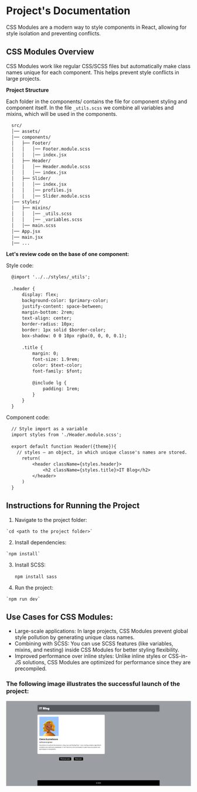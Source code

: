 # Project's Documentation

CSS Modules are a modern way to style components in React, allowing for style isolation and preventing conflicts.

## CSS Modules Overview

CSS Modules work like regular CSS/SCSS files but automatically make class names unique for each component. This helps prevent style conflicts in large projects.

**Project Structure** 

Each folder in the components/ contains the file for component styling and component itself. In the file `_utils.scss` we combine all variables and mixins, which will be used in the components.



```
  src/
  │── assets/
  │── components/
  │   ├── Footer/
  │   │   │── Footer.module.scss
  │   │   │── index.jsx
  │   ├── Header/
  │   │   │── Header.module.scss
  │   │   │── index.jsx
  │   ├── Slider/
  │   │   │── index.jsx
  │   │   │── profiles.js
  │   │   │── Slider.module.scss
  │── styles/
  │   ├── mixins/
  │   │   │── _utils.scss
  │   │   │── _variables.scss
  │   │── main.scss
  │── App.jsx
  │── main.jsx
  |── ...
```

**Let's review code on the base of one component:**

Style code:

```
  @import '../../styles/_utils';
  
  .header {
      display: flex;
      background-color: $primary-color;
      justify-content: space-between;
      margin-bottom: 2rem;
      text-align: center;
      border-radius: 10px;
      border: 1px solid $border-color;
      box-shadow: 0 0 10px rgba(0, 0, 0, 0.1);
  
      .title {
          margin: 0;
          font-size: 1.9rem;
          color: $text-color;
          font-family: $font;
  
          @include lg {
              padding: 1rem;
          }
      }
  }
```

Component code:

```
  // Style import as a variable
  import styles from './Header.module.scss';
  
  export default function Header({theme}){
    // styles — an object, in which unique classe's names are stored.
      return(
          <header className={styles.header}>
              <h2 className={styles.title}>IT Blog</h2>
          </header>
      )
  }
```

## Instructions for Running the Project

  1. Navigate to the project folder:

    `cd <path to the project folder>`

  2. Install dependencies:

    `npm install`

  3. Install SCSS:

     `npm install sass`
    
  4. Run the project:

    `npm run dev`

## Use Cases for CSS Modules:

 - Large-scale applications: In large projects, CSS Modules prevent global style pollution by generating unique class names.
 - Combining with SCSS: You can use SCSS features (like variables, mixins, and nesting) inside CSS Modules for better styling flexibility.
 - Improved performance over inline styles: Unlike inline styles or CSS-in-JS solutions, CSS Modules are optimized for performance since they are precompiled.

### The following image illustrates the successful launch of the project:

<img src="../03_css_modules//public/reference.png">
